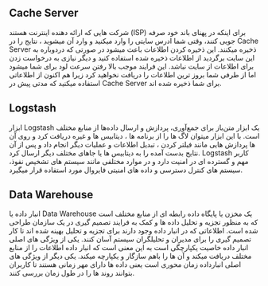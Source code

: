 ## Cache Server 

شرکت هایی که ارائه دهنده اینترنت هستند (ISP) برای اینکه در پهنای باند خود صرفه جویی کنند، وقتی شما ادرس سایتی را وارد میکنید و وارد آن میشوید ، نتایج را در Cache Server ذخیره میکنند. این ذخیره کردن اطلاعات باعث میشود در صورتی که دردوباره به این سایت برگردید از اطلاعات ذخیره شده استفاده کنید و دیگر نیازی به درخواست زدن برای اطلاعات از سایت نباشد. این فرایند موجب بالا رفتن سرعت لود برای شما میشود اما از طرفی شما بروز ترین اطلاعات را دریافت نخواهید کرد زیرا هم اکنون از اطلاعاتی استفاده میکنید که مدتی پیش در Cache Server برای شما ذخیره شده اند.
## Logstash 

ابزار Logstash یک ابزار متن‌باز برای جمع‌آوری، پردازش و ارسال داده‌ها از منابع مختلف است. با این ابزار میتوان لاگ ها را از برنامه ها ، دیتابیس ها و غیره دریافت کرد و روی آن ها پردازش هایی مانند فیلتر کردن ، تبدیل اطلاعات و عملیات دیگر انجام داد و پس از آن نتایج بدست آمده را به دیتابیس ها یا جاهای مختلف دیگر ارسال کرد. Logstash کاربر مهم و گسترده ای در امنیت دارد و در موارد مختلفی مانند سیستم های تشخیص نفوذ، سیستم های کنترل دسترسی و داده های امنیتی فایروال مورد استفاده قرار میگیرد.

## Data Warehouse

انبار داده یا Data Warehouse یک مخزن یا پایگاه داده رابطه ای از منابع مختلف است که به منظور تجزیه و تحلیل داده ها و کمک به فرایند تصمیم گیری در یک سازمان طراحی شده است. اطلاعاتی که در انبار داده وجود دارند برای تجزیه و تحلیل بهینه شده اند تا کار تصمیم گیری را برای مدیران و تحلیلگران سیستم آسان کنند. یکی از ویژگی های اصلی انبار داده خاصیت یکپارچگی است به این معنی است که انبار داده اطلاعات را از منابع مختلف دریافت میکند و آن ها را باهم سازگار و یکپارچه میکند. یکی دیگر از ویژگی های اصلی انبارداده زمان محوری است یعنی داده ها دارای مهر زمانی هستند تا کاربران بتوانند روند ها را در طول زمان بررسی کنند.
